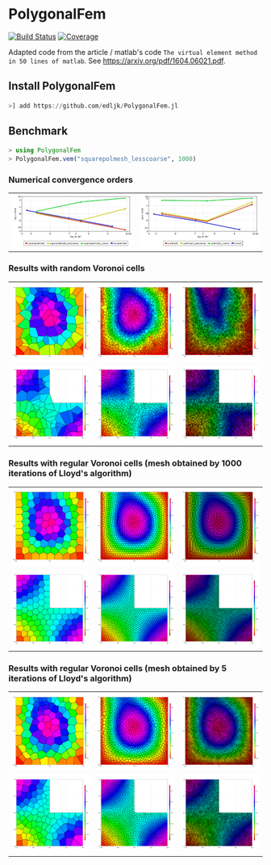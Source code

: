 # PolygonalFem

[![Build Status](https://travis-ci.com/edljk/PolygonalFem.jl.svg?branch=main)](https://travis-ci.com/edljk/PolygonalFem.jl)
[![Coverage](https://codecov.io/gh/edljk/PolygonalFem.jl/branch/main/graph/badge.svg)](https://codecov.io/gh/edljk/PolygonalFem.jl)

Adapted code from the article / matlab's code `The virtual element method in 50 lines of matlab`. See https://arxiv.org/pdf/1604.06021.pdf.

## Install PolygonalFem

```julia
>] add https://github.com/edljk/PolygonalFem.jl
```

## Benchmark

```julia
> using PolygonalFem
> PolygonalFem.vem("squarepolmesh_lesscoarse", 1000)
```

### Numerical convergence orders

<table>
<tr>
    <td>
        <img src="https://github.com/edljk/PolygonalFem.jl/blob/main/test/figures/convergence_square.png" style=width:400px>
    </td>
    <td>
        <img src="https://github.com/edljk/PolygonalFem.jl/blob/main/test/figures/convergence_L.png" style=width:400px>
    </td>
</tr>
</table>        

### Results with random Voronoi cells


<table style="margin-left:auto;margin-right:auto;">
<tr>
    <td>
        <img src="https://github.com/edljk/PolygonalFem.jl/blob/main/test/figures/squarepolmesh_coarse_100.png" style=width:200px>
     </td>
     <td>
         <img src="https://github.com/edljk/PolygonalFem.jl/blob/main/test/figures/squarepolmesh_coarse_1000.png"  style=width:200px>
    </td>
     <td>
         <img src="https://github.com/edljk/PolygonalFem.jl/blob/main/test/figures/squarepolmesh_coarse_10000.png"  style=width:200px>
    </td>
</tr>
<tr>
    <td>
        <img src="https://github.com/edljk/PolygonalFem.jl/blob/main/test/figures/Lpolmesh_coarse_100.png" style=width:200px>
     </td>
     <td>
         <img src="https://github.com/edljk/PolygonalFem.jl/blob/main/test/figures/Lpolmesh_coarse_1000.png"  style=width:200px>
    </td>
     <td>
         <img src="https://github.com/edljk/PolygonalFem.jl/blob/main/test/figures/Lpolmesh_coarse_10000.png"  style=width:200px>
    </td>
</tr>
</table>


### Results with regular Voronoi cells (mesh obtained by 1000 iterations of Lloyd's  algorithm)
<table>
<tr>
    <td>
         <img src="https://github.com/edljk/PolygonalFem.jl/blob/main/test/figures/squarepolmesh_100.png"  style=width:200px>
     </td>
     <td>
         <img src="https://github.com/edljk/PolygonalFem.jl/blob/main/test/figures/squarepolmesh_1000.png"  style=width:200px>
    </td>
     <td>
         <img src="https://github.com/edljk/PolygonalFem.jl/blob/main/test/figures/squarepolmesh_10000.png"  style=width:200px>
    </td>
</tr>
<tr>
    <td>
        <img src="https://github.com/edljk/PolygonalFem.jl/blob/main/test/figures/Lpolmesh_100.png" style=width:200px>
     </td>
     <td>
         <img src="https://github.com/edljk/PolygonalFem.jl/blob/main/test/figures/Lpolmesh_1000.png"  style=width:200px>
    </td>
     <td>
         <img src="https://github.com/edljk/PolygonalFem.jl/blob/main/test/figures/Lpolmesh_10000.png"  style=width:200px>
    </td>
</tr>
</table>


### Results with regular Voronoi cells (mesh obtained by 5 iterations of Lloyd's algorithm)
<table>
<tr>
    <td>
        <img src="https://github.com/edljk/PolygonalFem.jl/blob/main/test/figures/squarepolmesh_lesscoarse_100.png" style=width:200px>
     </td>
     <td>
         <img src="https://github.com/edljk/PolygonalFem.jl/blob/main/test/figures/squarepolmesh_lesscoarse_1000.png"  style=width:200px>
    </td>
     <td>
         <img src="https://github.com/edljk/PolygonalFem.jl/blob/main/test/figures/squarepolmesh_lesscoarse_10000.png"  style=width:200px>
    </td>
</tr>
<tr>
    <td>
        <img src="https://github.com/edljk/PolygonalFem.jl/blob/main/test/figures/Lpolmesh_lesscoarse_100.png" style=width:200px>
     </td>
     <td>
         <img src="https://github.com/edljk/PolygonalFem.jl/blob/main/test/figures/Lpolmesh_lesscoarse_1000.png"  style=width:200px>
    </td>
     <td>
         <img src="https://github.com/edljk/PolygonalFem.jl/blob/main/test/figures/Lpolmesh_lesscoarse_10000.png"  style=width:200px>
    </td>
</tr>
</table>